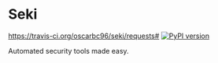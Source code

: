 # Seki
https://travis-ci.org/oscarbc96/seki/requests#
[![PyPI version](https://badge.fury.io/py/seki.svg)](https://badge.fury.io/py/seki)

Automated security tools made easy.
